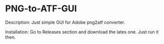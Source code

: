 PNG-to-ATF-GUI
==============
Description:
Just simple GUI for Adobe png2atf converter.

Installation:
Go to Releases section and download the lates one. Just run it then.
